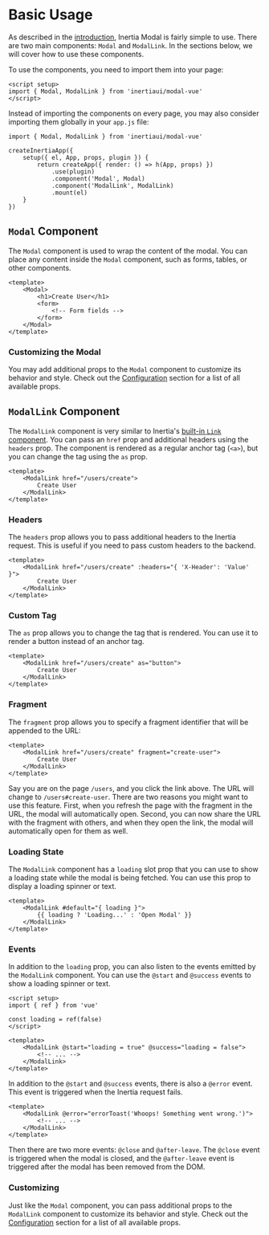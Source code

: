 # Basic Usage

As described in the [introduction](/introduction.html), Inertia Modal is fairly simple to use. There are two main components: `Modal` and `ModalLink`. In the sections below, we will cover how to use these components.

To use the components, you need to import them into your page:

```vue
<script setup>
import { Modal, ModalLink } from 'inertiaui/modal-vue'
</script>
```

Instead of importing the components on every page, you may also consider importing them globally in your `app.js` file:

```js{7-8}
import { Modal, ModalLink } from 'inertiaui/modal-vue'

createInertiaApp({
    setup({ el, App, props, plugin }) {
        return createApp({ render: () => h(App, props) })
            .use(plugin)
            .component('Modal', Modal)
            .component('ModalLink', ModalLink)
            .mount(el)
    }
})
```

## `Modal` Component

The `Modal` component is used to wrap the content of the modal. You can place any content inside the `Modal` component, such as forms, tables, or other components.

```vue
<template>
    <Modal>
        <h1>Create User</h1>
        <form>
            <!-- Form fields -->
        </form>
    </Modal>
</template>
```

### Customizing the Modal

You may add additional props to the `Modal` component to customize its behavior and style. Check out the [Configuration](/configuration.html) section for a list of all available props.

## `ModalLink` Component

The `ModalLink` component is very similar to Inertia's [built-in `Link` component](https://inertiajs.com/links). You can pass an `href` prop and additional headers using the `headers` prop. The component is rendered as a regular anchor tag (`<a>`), but you can change the tag using the `as` prop.

```vue
<template>
    <ModalLink href="/users/create">
        Create User
    </ModalLink>
</template>
```

### Headers

The `headers` prop allows you to pass additional headers to the Inertia request. This is useful if you need to pass custom headers to the backend.

```vue
<template>
    <ModalLink href="/users/create" :headers="{ 'X-Header': 'Value' }">
        Create User
    </ModalLink>
</template>
```

### Custom Tag

The `as` prop allows you to change the tag that is rendered. You can use it to render a button instead of an anchor tag.

```vue
<template>
    <ModalLink href="/users/create" as="button">
        Create User
    </ModalLink>
</template>
```

### Fragment

The `fragment` prop allows you to specify a fragment identifier that will be appended to the URL:

```vue
<template>
    <ModalLink href="/users/create" fragment="create-user">
        Create User
    </ModalLink>
</template>
```

Say you are on the page `/users`, and you click the link above. The URL will change to `/users#create-user`. There are two reasons you might want to use this feature. First, when you refresh the page with the fragment in the URL, the modal will automatically open. Second, you can now share the URL with the fragment with others, and when they open the link, the modal will automatically open for them as well.

### Loading State

The `ModalLink` component has a `loading` slot prop that you can use to show a loading state while the modal is being fetched. You can use this prop to display a loading spinner or text.

```vue
<template>
    <ModalLink #default="{ loading }">
        {{ loading ? 'Loading...' : 'Open Modal' }}
    </ModalLink>
</template>
```

### Events

In addition to the `loading` prop, you can also listen to the events emitted by the `ModalLink` component. You can use the `@start` and `@success` events to show a loading spinner or text.

```vue
<script setup>
import { ref } from 'vue'

const loading = ref(false)
</script>

<template>
    <ModalLink @start="loading = true" @success="loading = false">
        <!-- ... -->
    </ModalLink>
</template>
```

In addition to the `@start` and `@success` events, there is also a `@error` event. This event is triggered when the Inertia request fails.

```vue
<template>
    <ModalLink @error="errorToast('Whoops! Something went wrong.')">
        <!-- ... -->
    </ModalLink>
</template>
```

Then there are two more events: `@close` and `@after-leave`. The `@close` event is triggered when the modal is closed, and the `@after-leave` event is triggered after the modal has been removed from the DOM.

### Customizing

Just like the `Modal` component, you can pass additional props to the `ModalLink` component to customize its behavior and style. Check out the [Configuration](/configuration.html) section for a list of all available props.
